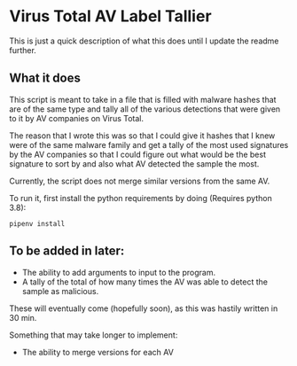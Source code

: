 # Virus Total AV Label Tallier

This is just a quick description of what this does until I update the readme further.

## What it does

This script is meant to take in a file that is filled with malware hashes 
that are of the same type and tally all of the various detections that were given to it by AV companies on Virus Total.  

The reason that I wrote this was so that I could give it hashes that I knew were of the same malware family and get a tally of the most used signatures by the AV companies so that I could figure out what would be the best signature to sort by and also what AV detected the sample the most.

Currently, the script does not merge similar versions from the same AV.

To run it, first install the python requirements by doing (Requires python 3.8):
    
    pipenv install



## To be added in later:

- The ability to add arguments to input to the program.
- A tally of the total of how many times the AV was able to detect the sample as malicious.

These will eventually come (hopefully soon), as this was hastily written in 30 min.

Something that may take longer to implement:

- The ability to merge versions for each AV